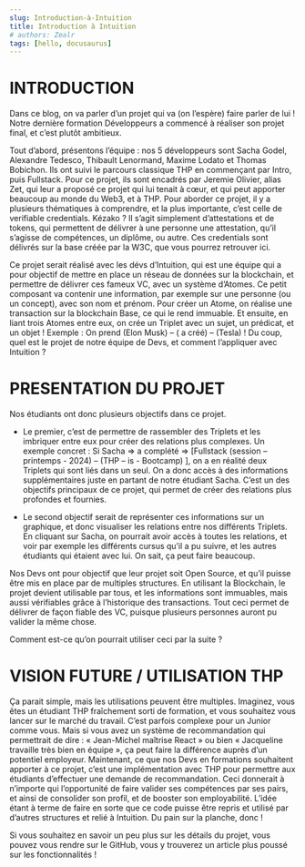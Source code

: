 ```yaml
---
slug: Introduction-à-Intuition
title: Introduction à Intuition
# authors: Zealr
tags: [hello, docusaurus]
---
```


# INTRODUCTION

Dans ce blog, on va parler d’un projet qui va (on l’espère) faire parler de lui ! Notre dernière formation Développeurs a commencé à réaliser son projet final, et c’est plutôt ambitieux.

<!-- truncate -->

Tout d’abord, présentons l’équipe : nos 5 développeurs sont Sacha Godel, Alexandre Tedesco, Thibault Lenormand, Maxime Lodato et Thomas Bobichon. Ils ont suivi le parcours classique THP en commençant par Intro, puis Fullstack. Pour ce projet, ils sont encadrés par Jeremie Olivier, alias Zet, qui leur a proposé ce projet qui lui tenait à cœur, et qui peut apporter beaucoup au monde du Web3, et à THP.
Pour aborder ce projet, il y a plusieurs thématiques à comprendre, et la plus importante, c’est celle de verifiable credentials. Kézako ? Il s’agit simplement d’attestations et de tokens, qui permettent de délivrer à une personne une attestation, qu’il s’agisse de compétences, un diplôme, ou autre. Ces credentials sont délivrés sur la base créée par la W3C, que vous pourrez retrouver ici.

Ce projet serait réalisé avec les dévs d’Intuition, qui est une équipe qui a pour objectif de mettre en place un réseau de données sur la blockchain, et permettre de délivrer ces fameux VC, avec un système d’Atomes. Ce petit composant va contenir une information, par exemple sur une personne (ou un concept), avec son nom et prénom. Pour créer un Atome, on réalise une transaction sur la blockchain Base, ce qui le rend immuable. Et ensuite, en liant trois Atomes entre eux, on crée un Triplet avec un sujet, un prédicat, et un objet ! Exemple : On prend (Elon Musk) – ( a créé) – (Tesla) !
Du coup, quel est le projet de notre équipe de Devs, et comment l’appliquer avec Intuition ?

# PRESENTATION DU PROJET

Nos étudiants ont donc plusieurs objectifs dans ce projet.

- Le premier, c’est de permettre de rassembler des Triplets et les imbriquer entre eux pour créer des relations plus complexes. Un exemple concret : Si Sacha => a complété => [Fullstack (session –printemps - 2024) – (THP – is - Bootcamp) ], on a en réalité deux Triplets qui sont liés dans un seul. On a donc accès à des informations supplémentaires juste en partant de notre étudiant Sacha. C’est un des objectifs principaux de ce projet, qui permet de créer des relations plus profondes et fournies.

- Le second objectif serait de représenter ces informations sur un graphique, et donc visualiser les relations entre nos différents Triplets. En cliquant sur Sacha, on pourrait avoir accès à toutes les relations, et voir par exemple les différents cursus qu’il a pu suivre, et les autres étudiants qui étaient avec lui. On sait, ça peut faire beaucoup.

Nos Devs ont pour objectif que leur projet soit Open Source, et qu’il puisse être mis en place par de multiples structures. En utilisant la Blockchain, le projet devient utilisable par tous, et les informations sont immuables, mais aussi vérifiables grâce à l’historique des transactions. Tout ceci permet de délivrer de façon fiable des VC, puisque plusieurs personnes auront pu valider la même chose.

Comment est-ce qu’on pourrait utiliser ceci par la suite ?

# VISION FUTURE / UTILISATION THP

Ça parait simple, mais les utilisations peuvent être multiples. Imaginez, vous êtes un étudiant THP fraîchement sorti de formation, et vous souhaitez vous lancer sur le marché du travail. C’est parfois complexe pour un Junior comme vous. Mais si vous avez un système de recommandation qui permettrait de dire : « Jean-Michel maîtrise React » ou bien « Jacqueline travaille très bien en équipe », ça peut faire la différence auprès d’un potentiel employeur.
Maintenant, ce que nos Devs en formations souhaitent apporter à ce projet, c’est une implémentation avec THP pour permettre aux étudiants d’effectuer une demande de recommandation. Ceci donnerait à n’importe qui l’opportunité de faire valider ses compétences par ses pairs, et ainsi de consolider son profil, et de booster son employabilité. L’idée étant à terme de faire en sorte que ce code puisse être repris et utilisé par d’autres structures et relié à Intuition.
Du pain sur la planche, donc !

Si vous souhaitez en savoir un peu plus sur les détails du projet, vous pouvez vous rendre sur le GitHub, vous y trouverez un article plus poussé sur les fonctionnalités !
